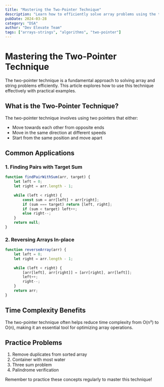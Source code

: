 ```yaml
---
title: "Mastering the Two-Pointer Technique"
description: "Learn how to efficiently solve array problems using the two-pointer technique with practical examples and step-by-step explanations."
pubDate: 2024-03-28
category: "DSA"
author: "Dev Elevate Team"
tags: ["arrays-strings", "algorithms", "two-pointer"]
---
```


# Mastering the Two-Pointer Technique

The two-pointer technique is a fundamental approach to solving array and string problems efficiently. This article explores how to use this technique effectively with practical examples.

## What is the Two-Pointer Technique?

The two-pointer technique involves using two pointers that either:
- Move towards each other from opposite ends
- Move in the same direction at different speeds
- Start from the same position and move apart

## Common Applications

### 1. Finding Pairs with Target Sum

```javascript
function findPairWithSum(arr, target) {
    let left = 0;
    let right = arr.length - 1;
    
    while (left < right) {
        const sum = arr[left] + arr[right];
        if (sum === target) return [left, right];
        if (sum < target) left++;
        else right--;
    }
    return null;
}
```

### 2. Reversing Arrays In-place

```javascript
function reverseArray(arr) {
    let left = 0;
    let right = arr.length - 1;
    
    while (left < right) {
        [arr[left], arr[right]] = [arr[right], arr[left]];
        left++;
        right--;
    }
    return arr;
}
```

## Time Complexity Benefits

The two-pointer technique often helps reduce time complexity from O(n²) to O(n), making it an essential tool for optimizing array operations.

## Practice Problems

1. Remove duplicates from sorted array
2. Container with most water
3. Three sum problem
4. Palindrome verification

Remember to practice these concepts regularly to master this technique!